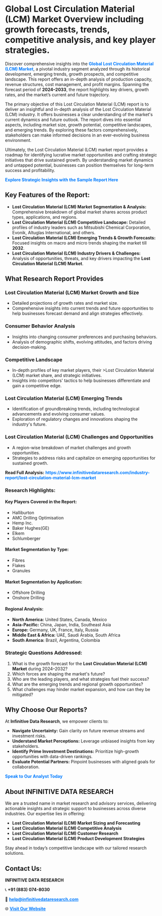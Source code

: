 <h1>Global Lost Circulation Material (LCM) Market Overview including growth forecasts, trends, competitive analysis, and key player strategies.</h1>
<p>
Discover comprehensive insights into the 
<a href="https://www.infinitivedataresearch.com/industry-report/lost-circulation-material-lcm-market" rel="dofollow" style="color: #007BFF; text-decoration: none;"><strong>Global Lost Circulation Material (LCM) Market</strong></a>, a pivotal industry segment analyzed through its historical development, emerging trends, growth prospects, and competitive landscape. This report offers an in-depth analysis of production capacity, revenue structures, cost management, and profit margins. Spanning the forecast period of <strong>2024–2033</strong>, the report highlights key drivers, growth rates, and the market’s current and future trajectory.
</p>
<p>
The primary objective of this Lost Circulation Material (LCM) report is to deliver an insightful and in-depth analysis of the Lost Circulation Material (LCM) industry. It offers businesses a clear understanding of the market's current dynamics and future outlook. The report dives into essential aspects, including market size, growth potential, competitive landscapes, and emerging trends. By exploring these factors comprehensively, stakeholders can make informed decisions in an ever-evolving business environment.
</p>
<p>
Ultimately, the Lost Circulation Material (LCM) market report provides a roadmap for identifying lucrative market opportunities and crafting strategic initiatives that drive sustained growth. By understanding market dynamics and untapped potential, businesses can position themselves for long-term success and profitability.
</p>
<p>
<a href="https://www.infinitivedataresearch.com/request-sample/reportId=105465" style="color: #007BFF; text-decoration: none;"><strong>Explore Strategic Insights with the Sample Report Here</strong></a>
</p>

<h2>Key Features of the Report:</h2>
<ul>
<li><strong>Lost Circulation Material (LCM) Market Segmentation & Analysis:</strong> Comprehensive breakdown of global market shares across product types, applications, and regions.</li>
<li><strong>Lost Circulation Material (LCM) Competitive Landscape:</strong> Detailed profiles of industry leaders such as Mitsubishi Chemical Corporation, Evonik, Altuglas International, and others.</li>
<li><strong>Lost Circulation Material (LCM) Emerging Trends & Growth Forecasts:</strong> Focused insights on macro and micro trends shaping the market till <strong>2032</strong>.</li>
<li><strong>Lost Circulation Material (LCM) Industry Drivers & Challenges:</strong> Analysis of opportunities, threats, and key drivers impacting the <strong>Lost Circulation Material (LCM) Market</strong>.</li>
</ul>

<h2>What Research Report Provides</h2>
<h3>Lost Circulation Material (LCM) Market Growth and Size</h3>
<ul>
<li>Detailed projections of growth rates and market size.</li>
<li>Comprehensive insights into current trends and future opportunities to help businesses forecast demand and align strategies effectively.</li>
</ul>

<h3>Consumer Behavior Analysis</h3>
<ul>
<li>Insights into changing consumer preferences and purchasing behaviors.</li>
<li>Analysis of demographic shifts, evolving attitudes, and factors driving decision-making.</li>
</ul>

<h3>Competitive Landscape</h3>
<ul>
<li>In-depth profiles of key market players, their >Lost Circulation Material (LCM) market share, and strategic initiatives.</li>
<li>Insights into competitors' tactics to help businesses differentiate and gain a competitive edge.</li>
</ul>

<h3>Lost Circulation Material (LCM) Emerging Trends</h3>
<ul>
<li>Identification of groundbreaking trends, including technological advancements and evolving consumer values.</li>
<li>Exploration of regulatory changes and innovations shaping the industry's future.</li>
</ul>

<h3>Lost Circulation Material (LCM) Challenges and Opportunities</h3>
<ul>
<li>A region-wise breakdown of market challenges and growth opportunities.</li>
<li>Strategies to address risks and capitalize on emerging opportunities for sustained growth.</li>
</ul>
<p><strong>Read Full Analysis:</strong> <a href="https://www.infinitivedataresearch.com/industry-report/lost-circulation-material-lcm-market" rel="dofollow" style="color: #007BFF; text-decoration: none;"><strong>https://www.infinitivedataresearch.com/industry-report/lost-circulation-material-lcm-market</strong></a></p>
<h3>Research Highlights:</h3>
<h4>Key Players Covered in the Report:</h4>
<ul><li>Halliburton</li><li>AMC Drilling Optimisation</li><li>Hemp Inc.</li><li>Baker Hughes(GE)</li><li>Elkem</li><li>Schlumberger</li></ul>
<h4>Market Segmentation by Type:</h4>
<ul><li>Fibres</li><li>Flakes</li><li>Granules</li></ul>
<h4>Market Segmentation by Application:</h4>
<ul><li>Offshore Drilling</li><li>Onshore Drilling</li></ul>

<h4>Regional Analysis:</h4>
<ul>
<li><strong>North America:</strong> United States, Canada, Mexico</li>
<li><strong>Asia-Pacific:</strong> China, Japan, India, Southeast Asia</li>
<li><strong>Europe:</strong> Germany, UK, France, Italy, Russia</li>
<li><strong>Middle East & Africa:</strong> UAE, Saudi Arabia, South Africa</li>
<li><strong>South America:</strong> Brazil, Argentina, Colombia</li>
</ul>

<h3>Strategic Questions Addressed:</h3>
<ol>
<li>What is the growth forecast for the <strong>Lost Circulation Material (LCM) Market</strong> during 2024–2032?</li>
<li>Which forces are shaping the market's future?</li>
<li>Who are the leading players, and what strategies fuel their success?</li>
<li>What are the emerging trends and regional growth opportunities?</li>
<li>What challenges may hinder market expansion, and how can they be mitigated?</li>
</ol>

<h2>Why Choose Our Reports?</h2>
<p>At <strong>Infinitive Data Research</strong>, we empower clients to:</p>
<ul>
<li><strong>Navigate Uncertainty:</strong> Gain clarity on future revenue streams and investment risks.</li>
<li><strong>Understand Market Perceptions:</strong> Leverage unbiased insights from key stakeholders.</li>
<li><strong>Identify Prime Investment Destinations:</strong> Prioritize high-growth opportunities with data-driven rankings.</li>
<li><strong>Evaluate Potential Partners:</strong> Pinpoint businesses with aligned goals for collaboration.</li>
</ul>
<p><a href="https://www.infinitivedataresearch.com/industry-report/lost-circulation-material-lcm-market" rel="dofollow" style="color: #007BFF; text-decoration: none;"><strong>Speak to Our Analyst Today</strong></a></p>

<h2>About INFINITIVE DATA RESEARCH</h2>
<p>We are a trusted name in market research and advisory services, delivering actionable insights and strategic support to businesses across diverse industries. Our expertise lies in offering:</p>
<ul>
<li><strong>Lost Circulation Material (LCM) Market Sizing and Forecasting</strong></li>
<li><strong>Lost Circulation Material (LCM) Competitive Analysis</strong></li>
<li><strong>Lost Circulation Material (LCM) Customer Research</strong></li>
<li><strong>Lost Circulation Material (LCM) Product Development Strategies</strong></li>
</ul>
<p>Stay ahead in today’s competitive landscape with our tailored research solutions.</p>

<h2>Contact Us:</h2>
<p><strong>INFINITIVE DATA RESEARCH</strong></p>
<p>📞 <strong>+91 (883) 074-8030</strong></p>
<p>📧 <strong><a href="mailto:help@infinitivedataresearch.com" style="color: #007BFF;">help@infinitivedataresearch.com</a></strong></p>
<p>🌐 <strong><a href="https://www.infinitivedataresearch.com" rel="dofollow" style="color: #007BFF;">Visit Our Website</a></strong></p>